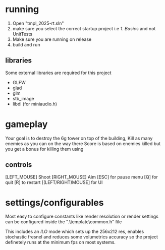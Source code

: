 # running
1) Open "tmpl_2025-rt.sln"
2) make sure you select the correct startup project i.e *1. Basics* and not UnitTests
3) Make sure you are running on release
4) build and run
## libraries
Some external libraries are required for this project
- GLFW
- glad
- glm
- stb_image
- libdl (for miniaudio.h)

# gameplay
Your goal is to destroy the 6g tower on top of the building, Kill as many enemies as you can on the way there
Score is based on enemies killed but you get a bonus for killing them using

## controls
[LEFT_MOUSE] Shoot
[RIGHT_MOUSE] Aim
[ESC] for pause menu
[Q] for quit
[R] to restart
[(LEFT/RIGHT)MOUSE] for UI

# settings/configurables
Most easy to configure constants like render resolution or render settings can be configured inside the ".\template\common.h" file

This includes an *ILO* mode which sets up the 256x212 res, enables stochastic fresnel and reduces some volumetrics accuracy so the project definetely runs at the minimum fps on most systems.
